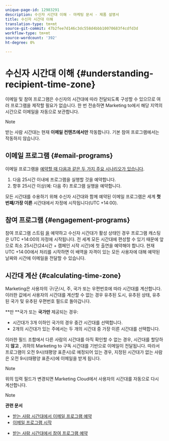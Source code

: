 ```yaml
---
unique-page-id: 12983291
description: 수신자 시간대 이해 - 마케팅 문서 - 제품 설명서
title: 수신자 시간대 이해
translation-type: tm+mt
source-git-commit: 47b2fee7d146c3dc558d4bbb10070683f4cdfd3d
workflow-type: tm+mt
source-wordcount: '392'
ht-degree: 0%

---
```



# 수신자 시간대 이해 {#understanding-recipient-time-zone}

이메일 및 참여 프로그램은 수신자의 시간대에 따라 전달되도록 구성할 수 있으므로 여러 프로그램을 제작할 필요가 없습니다. 한 번 전송하면 Marketing to에서 해당 지역의 시간으로 이메일을 자동으로 보관합니다.

>[!NOTE]
>
>받는 사람 시간대는 현재 **이메일 컨텐츠에서만** 작동합니다. 기본 참여 프로그램에서는 작동하지 않습니다.

## 이메일 프로그램 {#email-programs}

이메일 프로그램을 [예약할 때 다음과 같은 두 가지 주요 시나리오가 있습니다](schedule-email-programs-with-recipient-time-zone.md).

1. 다음 25시간 이내에 프로그램을 실행할 것을 예약합니다.
1. 향후 25시간 이상(예: 다음 주) 프로그램 실행을 예약합니다.

모든 시간대를 수용하기 위해 수신자 시간대와 함께 예약된 이메일 프로그램은 세계 **첫 번째/가장 이른** 시간대에서 자정에 시작됩니다(UTC +14:00).

## 참여 프로그램 {#engagement-programs}

참여 프로그램 스트림 [을](../../../../../product-docs/email-marketing/drip-nurturing/engagement-program-streams/set-stream-cadence/schedule-engagement-programs-with-recipient-time-zone.md) 예약하고 수신자 시간대가 활성 상태인 경우 프로그램 캐스팅은 UTC +14:00의 자정에 시작됩니다. 전 세계 모든 시간대에 편성할 수 있기 때문에 앞으로 최소 25시간(24시간 + 캠페인 시작 시간)에 첫 출연을 예약해야 합니다. 현재 UTC +14:00에서 처리를 시작하면 이 배역을 자격이 있는 모든 사용자에 대해 예약된 날짜와 시간에 이메일을 전달할 수 있습니다.

## 시간대 계산 {#calculating-time-zone}

Marketing은 사용자의 구/군/시, 주, 국가 또는 우편번호에 따라 시간대를 계산합니다. 이러한 값에서 사용자의 시간대를 계산할 수 없는 경우 유추된 도시, 유추된 상태, 유추된 국가 및 유추된 우편번호 필드로 돌아갑니다.

**만 **국가 또는 **국가만** 제공되는 경우:

* 시간대가 3개 이하인 국가의 경우 중간 시간대를 선택합니다.
* 2개의 시간대가 있는 주에서는 두 개의 시간대 중 가장 이른 시간대를 선택합니다.

이러한 필드 조합에서 다른 사람의 시간대를 아직 확인할 수 없는 경우, 시간대를 할당하지 **않고** , 귀하의 Marketing to 구독 시간대를 기반으로 이메일이 전달됩니다. 따라서 프로그램이 오전 9시(태평양 표준시)로 예정되어 있는 경우, 지정된 시간대가 없는 사람은 오전 9시(태평양 표준시)에 이메일을 받게 됩니다.

>[!NOTE]
>
>위의 입력 필드가 변경되면 Marketing Cloud에서 사용자의 시간대를 자동으로 다시 계산합니다.

>[!NOTE]
>
>**관련 문서**
>
>* [받는 사람 시간대에서 이메일 프로그램 예약](schedule-email-programs-with-recipient-time-zone.md)
>* [이메일 프로그램 시작](../../../../../product-docs/email-marketing/email-programs/email-program-actions/head-start-for-email-programs.md)

   >
   >
* [받는 사람 시간대에서 참여 프로그램 예약](../../../../../product-docs/email-marketing/drip-nurturing/engagement-program-streams/set-stream-cadence/schedule-engagement-programs-with-recipient-time-zone.md)

>



